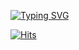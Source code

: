 
[![Typing SVG](https://readme-typing-svg.demolab.com?font=Lobster&size=23&duration=3000&pause=1000&color=828BF7&center=false&vCenter=true&width=435&lines=Hi+there+%F0%9F%91%8B++I'm+Inae)](https://git.io/typing-svg)

[![Hits](https://hits.seeyoufarm.com/api/count/incr/badge.svg?url=https%3A%2F%2Fgithub.com%2Fdev-CIA&count_bg=%23E6D2FD&title_bg=%237E7E7E&icon=&icon_color=%23E7E7E7&title=hits&edge_flat=true)](https://hits.seeyoufarm.com)
<!--
**dev-CIA/dev-CIA** is a ✨ _special_ ✨ repository because its `README.md` (this file) appears on your GitHub profile.

Here are some ideas to get you started:

- 🔭 I’m currently working on ...
- 🌱 I’m currently learning ...
- 👯 I’m looking to collaborate on ...
- 🤔 I’m looking for help with ...
- 💬 Ask me about ...
- 📫 How to reach me: ...
- 😄 Pronouns: ...
- ⚡ Fun fact: ...
-->
